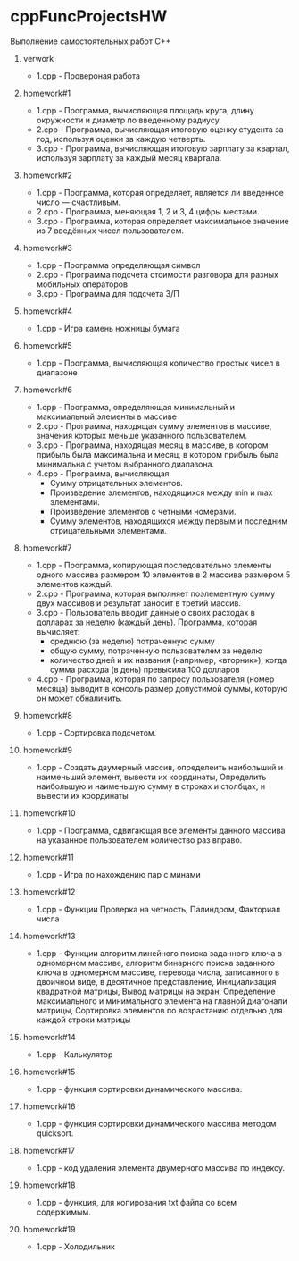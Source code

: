 # cppFuncProjectsHW
Выполнение самостоятельных работ C++

1. verwork
   - 1.cpp - Провероная работа

1. homework#1
   - 1.cpp - Программа, вычисляющая площадь круга, длину окружности и диаметр по введенному радиусу.
   - 2.cpp - Программа, вычисляющая итоговую оценку студента за год, используя оценки за каждую четверть.
   - 3.cpp - Программа, вычисляющая итоговую зарплату за квартал, используя зарплату за каждый месяц квартала.
2. homework#2
   - 1.cpp - Программа, которая определяет, является ли введенное число — счастливым.
   - 2.cpp - Программа, меняющая 1, 2 и 3, 4 цифры местами.
   - 3.cpp - Программа, которая определяет максимальное значение из 7 введённых чисел пользователем.
3. homework#3
   - 1.cpp - Программа определяющая символ
   - 2.cpp - Программа подсчета стоимости разговора для разных мобильных операторов
   - 3.cpp - Программа для подсчета З/П
4. homework#4
   - 1.cpp - Игра камень ножницы бумага
5. homework#5
   - 1.cpp - Программа, вычисляющая количество простых чисел в диапазоне
6. homework#6
   - 1.cpp - Программа, определяющая минимальный и максимальный элементы в массиве
   - 2.cpp - Программа, находящая сумму элементов в массиве, значения которых меньше указанного пользователем.
   - 3.cpp - Программа, находящая месяц в массиве, в котором прибыль была максимальна и месяц, в котором прибыль была минимальна с учетом выбранного диапазона.
   - 4.cpp - Программа, вычисляющая
       - Сумму отрицательных элементов.
       - Произведение элементов, находящихся между min и max элементами.
       - Произведение элементов с четными номерами.
       - Сумму элементов, находящихся между первым и последним отрицательными элементами.
7. homework#7
   - 1.cpp - Программа, копирующая последовательно элементы одного массива размером 10 элементов в 2 массива размером 5 элементов каждый.
   - 2.cpp - Программа, которая выполняет поэлементную сумму двух массивов и результат заносит в третий массив.
   - 3.cpp - Пользователь вводит данные о своих расходах в долларах за неделю (каждый день). Программа, которая вычисляет:
       - среднюю (за неделю) потраченную сумму
       - общую сумму, потраченную пользователем за неделю
       - количество дней и их названия (например, «вторник»), когда сумма расхода (в день) превысила 100 долларов
   - 4.cpp - Программа, которая по запросу пользователя (номер месяца) выводит в консоль размер допустимой суммы, которую он может обналичить.
8. homework#8
   - 1.cpp - Сортировка подсчетом.
9. homework#9
   - 1.cpp - Создать двумерный массив, определеить наибольший и наименьший элемент, вывести их координаты, Определить наибольшую и наименьшую сумму в строках и столбцах, и вывести их координаты
10. homework#10
    - 1.cpp - Программа, сдвигающая все элементы данного массива на указанное пользователем количество раз вправо.
11. homework#11
    - 1.cpp - Игра по нахождению пар с минами
12. homework#12
    - 1.cpp - Функции Проверка на четность, Палиндром, Факториал числа
13. homework#13
    - 1.cpp - Функции алгоритм линейного поиска заданного ключа в одномерном массиве, алгоритм бинарного поиска заданного ключа в одномерном массиве, перевода числа, записанного в двоичном виде, в десятичное представление, Инициализация квадратной матрицы, Вывод матрицы на экран, Определение максимального и минимального элемента на главной диагонали матрицы, Сортировка элементов по возрастанию отдельно для каждой строки матрицы
14. homework#14
    - 1.cpp - Калькулятор
15. homework#15
    - 1.cpp - функция сортировки динамического массива.
16. homework#16
    - 1.cpp - функция сортировки динамического массива методом quicksort.
17. homework#17
    - 1.cpp - код удаления элемента двумерного массива по индексу.
18. homework#18
    - 1.cpp - функция, для копирования txt файла со всем содержимым.
19. homework#19
    - 1.cpp - Холодильник
